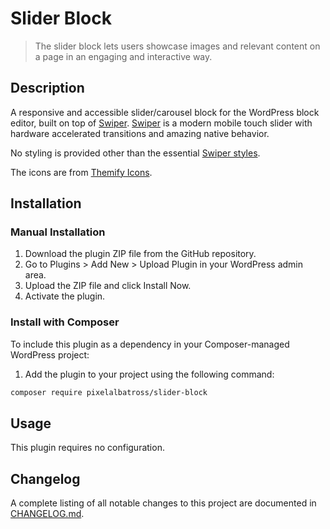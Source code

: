 # Slider Block

> The slider block lets users showcase images and relevant content on a page in an engaging and interactive way.

## Description

A responsive and accessible slider/carousel block for the WordPress block editor, built on top of [Swiper](https://swiperjs.com/). [Swiper](https://swiperjs.com/) is a modern mobile touch slider with hardware accelerated transitions and amazing native behavior.

No styling is provided other than the essential [Swiper styles](https://swiperjs.com/swiper-api#css-styles).

The icons are from [Themify Icons](https://themify.me/themify-icons).

## Installation

### Manual Installation

1. Download the plugin ZIP file from the GitHub repository.
2. Go to Plugins > Add New > Upload Plugin in your WordPress admin area.
3. Upload the ZIP file and click Install Now.
4. Activate the plugin.

### Install with Composer

To include this plugin as a dependency in your Composer-managed WordPress project:

1. Add the plugin to your project using the following command:

```bash
composer require pixelalbatross/slider-block
```

## Usage

This plugin requires no configuration.

## Changelog

A complete listing of all notable changes to this project are documented in [CHANGELOG.md](https://github.com/pixelalbatross/slider-block/blob/main/CHANGELOG.md).
